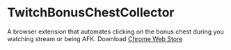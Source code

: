 # TwitchBonusChestCollector
 A browser extension that automates clicking on the bonus chest during you watching stream or being AFK.
 Download [Chrome Web Store](https://chrome.google.com/webstore/detail/twitch-bonus-chest-collec/kehnikhlbaljfhimkoonfhainemfgoin)
